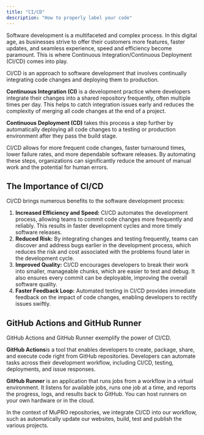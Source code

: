 ```yaml
---
title: "CI/CD"
description: "How to properly label your code"
---
```


Software development is a multifaceted and complex process. In this digital age, as businesses strive to offer their customers more features, faster updates, and seamless experience, speed and efficiency become paramount. This is where Continuous Integration/Continuous Deployment (CI/CD) comes into play.

CI/CD is an approach to software development that involves continually integrating code changes and deploying them to production.

**Continuous Integration (CI)** is a development practice where developers integrate their changes into a shared repository frequently, often multiple times per day. This helps to catch integration issues early and reduces the complexity of merging all code changes at the end of a project.

**Continuous Deployment (CD)** takes this process a step further by automatically deploying all code changes to a testing or production environment after they pass the build stage.

CI/CD allows for more frequent code changes, faster turnaround times, lower failure rates, and more dependable software releases. By automating these steps, organizations can significantly reduce the amount of manual work and the potential for human errors.

## The Importance of CI/CD

CI/CD brings numerous benefits to the software development process:

1. **Increased Efficiency and Speed:** CI/CD automates the development process, allowing teams to commit code changes more frequently and reliably. This results in faster development cycles and more timely software releases.
2. **Reduced Risk:** By integrating changes and testing frequently, teams can discover and address bugs earlier in the development process, which reduces the risk and cost associated with the problems found later in the development cycle.
3. **Improved Quality:** CI/CD encourages developers to break their work into smaller, manageable chunks, which are easier to test and debug. It also ensures every commit can be deployable, improving the overall software quality.
4. **Faster Feedback Loop:** Automated testing in CI/CD provides immediate feedback on the impact of code changes, enabling developers to rectify issues swiftly.

## GitHub Actions and GitHub Runner

GitHub Actions and GitHub Runner exemplify the power of CI/CD.

**GitHub Actions**is a tool that enables developers to create, package, share, and execute code right from GitHub repositories. Developers can automate tasks across their development workflow, including CI/CD, testing, deployments, and issue responses.

**GitHub Runner** is an application that runs jobs from a workflow in a virtual environment. It listens for available jobs, runs one job at a time, and reports the progress, logs, and results back to GitHub. You can host runners on your own hardware or in the cloud.

In the context of MuPRO repositories, we integrate CI/CD into our workflow, such as automatically update our websites, build, test and publish the various projects.
